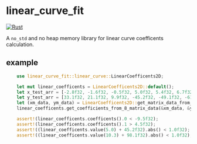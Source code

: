 # linear_curve_fit

[![Rust](https://github.com/Joker2770/linear_curve_fit/actions/workflows/rust.yml/badge.svg)](https://github.com/Joker2770/linear_curve_fit/actions/workflows/rust.yml)

A `no_std` and no heap memory library for linear curve coefficents calculation.

## example

```rust
    use linear_curve_fit::linear_curve::LinearCoefficents2D;

    let mut linear_coefficents = LinearCoefficents2D::default();
    let x_test_arr = [-2.8f32, -1.6f32, -0.5f32, 5.0f32, 5.4f32, 6.7f32, 10.3f32, 13.8f32];
    let y_test_arr = [33.1f32, 21.1f32, 9.9f32, -45.2f32, -49.1f32, -61.9f32, -98.1f32,-132.99f32];
    let (xm_data, ym_data) = LinearCoefficents2D::get_matrix_data_from_8_points(&x_test_arr, &y_test_arr);
    linear_coefficents.get_coefficients_from_8_matrix_data(&xm_data, &ym_data, 0.0001f32);

    assert!(linear_coefficents.coefficents().0 < -9.5f32);
    assert!(linear_coefficents.coefficents().1 > 4.5f32);
    assert!((linear_coefficents.value(5.0) + 45.2f32).abs() < 1.0f32);
    assert!((linear_coefficents.value(10.3) + 98.1f32).abs() < 1.0f32);

```
